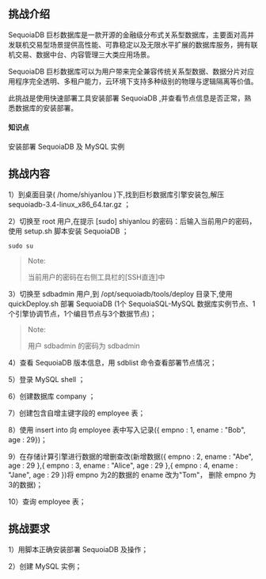 ## 挑战介绍

SequoiaDB 巨杉数据库是一款开源的金融级分布式关系型数据库，主要面对高并发联机交易型场景提供高性能、可靠稳定以及无限水平扩展的数据库服务，拥有联机交易、数据中台、内容管理三大类应用场景。

SequoiaDB 巨杉数据库可以为用户带来完全兼容传统关系型数据、数据分片对应用程序完全透明、多租户能力，云环境下支持多种级别的物理与逻辑隔离等价值。

此挑战是使用快速部署工具安装部署 SequoiaDB ,并查看节点信息是否正常，熟悉数据库的安装部署。

#### 知识点

安装部署 SequoiaDB 及 MySQL 实例

## 挑战内容

1）到桌面目录( /home/shiyanlou )下,找到巨杉数据库引擎安装包,解压 sequoiadb-3.4-linux_x86_64.tar.gz ；

2）切换至 root 用户,在提示 [sudo] shiyanlou 的密码：后输入当前用户的密码，使用 setup.sh 脚本安装 SequoiaDB ；
 ```shell
sudo su
```
>Note:
>
>当前用户的密码在右侧工具栏的[SSH直连]中

3）切换至 sdbadmin 用户,到 /opt/sequoiadb/tools/deploy 目录下,使用 quickDeploy.sh 部署 SequoiaDB (1个 SequoiaSQL-MySQL 数据库实例节点、1个引擎协调节点，1个编目节点与3个数据节点)；
>Note:
>
>用户 sdbadmin 的密码为 sdbadmin

4）查看 SequoiaDB 版本信息，用 sdblist 命令查看部署节点情况；

5）登录 MySQL shell ；

6）创建数据库 company ；

7）创建包含自增主键字段的 employee 表；

8）使用 insert into 向 employee 表中写入记录({ empno : 1, ename : "Bob", age : 29})；

9）在存储计算引擎进行数据的增删查改(新增数据({ empno : 2, ename : "Abe", age : 29 },{ empno : 3, ename : "Alice", age : 29 },{ empno : 4, ename : "Jane", age : 29 })将 empno 为2的数据的 ename 改为"Tom"， 删除 empno 为3的数据)；

10）查询 employee 表；

## 挑战要求

1）用脚本正确安装部署 SequoiaDB 及操作；

2）创建 MySQL 实例；

<!--
## 示例代码

1）到桌面目录( /home/shiyanlou )下,找到巨杉数据库引擎安装包,解压 sequoiadb-3.4-linux_x86_64.tar.gz ；
 ```shell
cd /home/shiyanlou
tar -zxvf sequoiadb-3.4-linux_x86_64.tar.gz
```

2）切换至 root 用户,在提示 [sudo] shiyanlou 的密码：后输入当前用户的密码，使用 setup.sh 脚本安装 SequoiaDB ；
```shell
sudo su root(密码在网址右边的SSH直连中) 
./setup.sh
```

3）切换至 sdbadmin 用户,到 /opt/sequoiadb/tools/deploy 目录下,使用 quickDeploy.sh 部署 SequoiaDB (1个 SequoiaSQL-MySQL 数据库实例节点、1个引擎协调节点，1个编目节点与3个数据节点)；
```shell
su sdbadmin
cd /opt/sequoiadb/tools/deploy
./quickDeploy.sh --sdb --mysql
```

4）查看 SequoiaDB 版本信息，用 sdblist 命令查看部署节点情况；
```shell
sdb --version
sdblist -t all
```

5）登录 MySQL shell ；
```shell
/opt/sequoiasql/mysql/bin/mysql -h 127.0.0.1 -P 3306 -u root
```

6）创建数据库 company ；
```sql
CREATE DATABASE company ;
USE company ;
```

7）创建包含自增主键字段的 employee 表；
```sql
CREATE TABLE employee (empno INT AUTO_INCREMENT PRIMARY KEY, ename VARCHAR(128), age INT) ;
```

8）使用 insert into 向 employee 表中写入记录( { empno : 1, ename : "Bob", age : 29} )；
```sql
INSERT INTO employee VALUES (1,  "Bob", 29) ;
```

9）在存储计算引擎进行数据的增删查改(新增数据({ empno : 2, ename : "Abe", age : 29 },{ empno : 3, ename : "Alice", age : 29 },{ empno : 4, ename : "Jane", age : 29 })将 empno 为2的数据的 ename 改为" Tom "， 删除 empno 为3的数据)；
```javascript
sdb
var db=new Sdb();
db.company.employee.find () ;
db.company.employee.insert( [ { empno : 2, ename : "Abe", age : 29 },{ empno : 3, ename : "Alice", age : 29 },{ empno : 4, ename : "Jane", age : 29 } ] );
db.company.employee.update ({ $set: { "ename": "Tom" } }, { empno: 2 }) ;
db.company.employee.remove ({ empno: 3}) ;
```

10）查询 employee 表；
```javascript
db.company.employee.find () ;
```
-->
